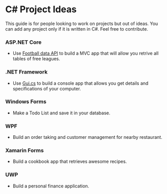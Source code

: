 # C# Project Ideas
This guide is for people looking to work on projects but out of ideas. You can add any project only if it is written in C#. Feel free to contribute.

### ASP.NET Core
* Use [Football data API](https://www.football-data.org/index) to build a MVC app that will allow you retrive all tables of free leagues.

### .NET Framework
* Use [Gui.cs](https://github.com/migueldeicaza/gui.cs) to build a console app that allows you get details and specifications of your computer.

### Windows Forms
* Make a Todo List and save it in your database.

### WPF
* Build an order taking and customer management for nearby restaurant.

### Xamarin Forms
* Build a cookbook app that retrieves awesome recipes.

### UWP
* Build a personal finance application.
